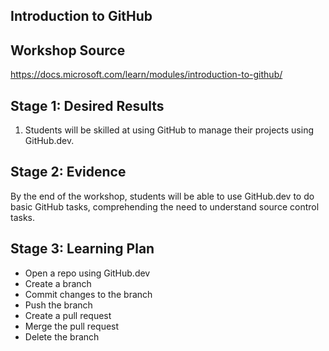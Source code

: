 
## Introduction to GitHub

## Workshop Source 

https://docs.microsoft.com/learn/modules/introduction-to-github/

## Stage 1: Desired Results 

1. Students will be skilled at using GitHub to manage their projects using GitHub.dev.

## Stage 2: Evidence

By the end of the workshop, students will be able to use GitHub.dev to do basic GitHub tasks, comprehending the need to understand source control tasks.

## Stage 3: Learning Plan

- Open a repo using GitHub.dev
- Create a branch
- Commit changes to the branch
- Push the branch
- Create a pull request
- Merge the pull request
- Delete the branch


